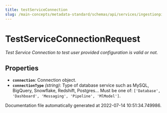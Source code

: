 ```yaml
---
title: testServiceConnection
slug: /main-concepts/metadata-standard/schemas/api/services/ingestionpipelines/testserviceconnection
---
```


# TestServiceConnectionRequest

*Test Service Connection to test user provided configuration is valid or not.*

## Properties

- **`connection`**: Connection object.
- **`connectionType`** *(string)*: Type of database service such as MySQL, BigQuery, Snowflake, Redshift, Postgres... Must be one of: `['Database', 'Dashboard', 'Messaging', 'Pipeline', 'MlModel']`.


Documentation file automatically generated at 2022-07-14 10:51:34.749986.
